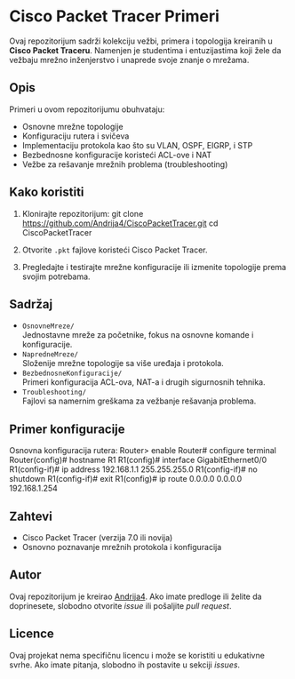 # Cisco Packet Tracer Primeri

Ovaj repozitorijum sadrži kolekciju vežbi, primera i topologija kreiranih u **Cisco Packet Traceru**. Namenjen je studentima i entuzijastima koji žele da vežbaju mrežno inženjerstvo i unaprede svoje znanje o mrežama.

## Opis

Primeri u ovom repozitorijumu obuhvataju:
- Osnovne mrežne topologije
- Konfiguraciju rutera i svičeva
- Implementaciju protokola kao što su VLAN, OSPF, EIGRP, i STP
- Bezbednosne konfiguracije koristeći ACL-ove i NAT
- Vežbe za rešavanje mrežnih problema (troubleshooting)

## Kako koristiti

1. Klonirajte repozitorijum: git clone https://github.com/Andrija4/CiscoPacketTracer.git cd CiscoPacketTracer

2. Otvorite `.pkt` fajlove koristeći Cisco Packet Tracer.

3. Pregledajte i testirajte mrežne konfiguracije ili izmenite topologije prema svojim potrebama.

## Sadržaj

- `OsnovneMreze/`  
Jednostavne mreže za početnike, fokus na osnovne komande i konfiguracije.
- `NapredneMreze/`  
Složenije mrežne topologije sa više uređaja i protokola.
- `BezbednosneKonfiguracije/`  
Primeri konfiguracija ACL-ova, NAT-a i drugih sigurnosnih tehnika.
- `Troubleshooting/`  
Fajlovi sa namernim greškama za vežbanje rešavanja problema.

## Primer konfiguracije

Osnovna konfiguracija rutera:
Router> enable 
Router# configure terminal 
Router(config)# hostname R1 
R1(config)# interface GigabitEthernet0/0 
R1(config-if)# ip address 192.168.1.1 255.255.255.0 
R1(config-if)# no shutdown 
R1(config-if)# exit 
R1(config)# ip route 0.0.0.0 0.0.0.0 192.168.1.254 

## Zahtevi

- Cisco Packet Tracer (verzija 7.0 ili novija)
- Osnovno poznavanje mrežnih protokola i konfiguracija

## Autor

Ovaj repozitorijum je kreirao [Andrija4](https://github.com/Andrija4). Ako imate predloge ili želite da doprinesete, slobodno otvorite *issue* ili pošaljite *pull request*.

## Licence

Ovaj projekat nema specifičnu licencu i može se koristiti u edukativne svrhe. Ako imate pitanja, slobodno ih postavite u sekciji *issues*.


